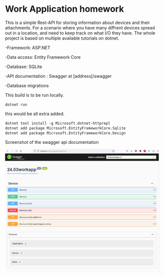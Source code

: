 # Work Application homework

This is a simple Rest-API for storing information about devices and their attachments. For a scenario where you have many diffrent devices spread out in a location, and need to keep track on what I/O they have. The whole project is based on multiple available tutorials on dotnet.


-Framework: ASP.NET

-Data access: Entity Framework Core

-Database: SQLite

-API documentation : Swagger at [address]/swagger

-Database migrations



This build is to be run locally.
```
dotnet run
```



this would be all extra added.
```
dotnet tool install -g Microsoft.dotnet-httprepl
dotnet add package Microsoft.EntityFrameworkCore.Sqlite
dotnet add package Microsoft.EntityFrameworkCore.Design
```

Screenshot of the swagger api documentation

![Swagger api doc](swagger_screenshot.png)
